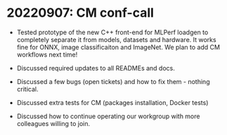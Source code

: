 # 20220907: CM conf-call

* Tested prototype of the new C++ front-end for MLPerf loadgen
  to completely separate it from models, datasets and hardware.
  It works fine for ONNX, image classificaiton and ImageNet.
  We plan to add CM workflows next time!

* Discussed required updates to all READMEs and docs.

* Discussed a few bugs (open tickets) and how to fix them - nothing critical.

* Discussed extra tests for CM (packages installation, Docker tests)
 
* Discussed how to continue operating our workgroup with more colleagues willing to join.

